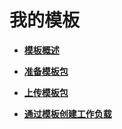 # 我的模板<a name="cce_01_0143"></a>

-   **[模板概述](模板概述.md)**  

-   **[准备模板包](准备模板包.md)**  

-   **[上传模板包](上传模板包.md)**  

-   **[通过模板创建工作负载](通过模板创建工作负载.md)**  


